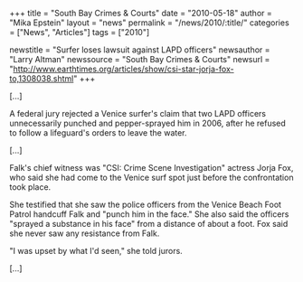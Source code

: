 +++
title = "South Bay Crimes &#038; Courts"
date = "2010-05-18"
author = "Mika Epstein"
layout = "news"
permalink = "/news/2010/:title/"
categories = ["News", "Articles"]
tags = ["2010"]

newstitle = "Surfer loses lawsuit against LAPD officers"
newsauthor = "Larry Altman"
newssource = "South Bay Crimes & Courts"
newsurl = "http://www.earthtimes.org/articles/show/csi-star-jorja-fox-to,1308038.shtml"
+++

[...] 

A federal jury rejected a Venice surfer's claim that two LAPD officers unnecessarily punched and pepper-sprayed him in 2006, after he refused to follow a lifeguard's orders to leave the water.

[...]

Falk's chief witness was "CSI: Crime Scene Investigation" actress Jorja Fox, who said she had come to the Venice surf spot just before the confrontation took place.

She testified that she saw the police officers from the Venice Beach Foot Patrol handcuff Falk and "punch him in the face." She also said the officers "sprayed a substance in his face" from a distance of about a foot. Fox said she never saw any resistance from Falk.

"I was upset by what I'd seen," she told jurors.

[...]

